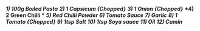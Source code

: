 __*1)  100g Boiled Pasta*__
__*2)  1 Capsicum {Chopped}*__
__*3)  1 Onion {Chopped}*__
__*4)  2 Green Chilli *__
__*5)  Red Chilli Powder*__
__*6)  Tomato Sauce*__
__*7)  Garlic*__
__*8)  1 Tomato {Chopped}*__
__*9)  1tsp Salt*__
__*10) 1tsp Soya sauce*__
__*11) Oil*__
__*12) Cumin*__
